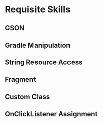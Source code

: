 # Requisite Skills

## GSON
## Gradle Manipulation
## String Resource Access
## Fragment 
## Custom Class
## OnClickListener Assignment